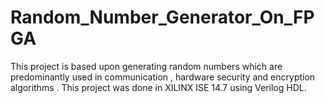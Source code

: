 # Random_Number_Generator_On_FPGA
This project is based upon generating random numbers which are predominantly used in communication , hardware security and encryption algorithms . This project was done in XILINX ISE 14.7 using Verilog HDL. 
